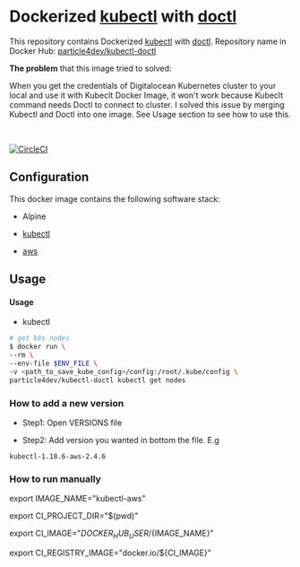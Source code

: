# Dockerized [kubectl](https://github.com/kubernetes/kubectl) with [doctl](https://github.com/digitalocean/doctl)

This repository contains Dockerized [kubectl](https://github.com/kubernetes/kubectl) with [doctl](https://github.com/digitalocean/doctl). Repository name in Docker Hub: [particle4dev/kubectl-doctl](https://hub.docker.com/r/particle4dev/kubectl-doctl)

**The problem** that this image tried to solved:

When you get the credentials of Digitalocean Kubernetes cluster to your local and use it with Kubeclt Docker Image, it won't work because Kubeclt command needs Doctl to connect to cluster. I solved this issue by merging Kubectl and Doctl into one image. See Usage section to see how to use this.

<br />

[![CircleCI](https://circleci.com/gh/particle4dev/docker-image-kubectl-doctl.svg?style=svg)](https://circleci.com/gh/particle4dev/docker-image-kubectl-doctl)

## Configuration

This docker image contains the following software stack:

- Alpine

- [kubectl](https://github.com/kubernetes/kubectl)

- [aws](https://github.com/aws/aws-cli)

## Usage

#### Usage

- kubectl

```sh
# get k8s nodes
$ docker run \
--rm \
--env-file $ENV_FILE \
-v <path_to_save_kube_config>/config:/root/.kube/config \
particle4dev/kubectl-doctl kubectl get nodes
```

### How to add a new version

- Step1: Open VERSIONS file

- Step2: Add version you wanted in bottom the file. E.g

```
kubectl-1.18.6-aws-2.4.6
```

### How to run manually

export IMAGE_NAME="kubectl-aws"

export CI_PROJECT_DIR="$(pwd)"

export CI_IMAGE="$DOCKER_HUB_USER/${IMAGE_NAME}"

export CI_REGISTRY_IMAGE="docker.io/${CI_IMAGE}"

